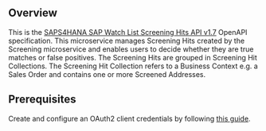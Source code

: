 ## Overview
This is the [SAPS4HANA SAP Watch List Screening Hits API v1.7](https://api.sap.com/api/ScreeningHits/resource) OpenAPI specification.  This microservice manages Screening Hits created by the Screening microservice and enables users to decide whether they are true matches or false positives. The Screening Hits are grouped in Screening Hit Collections. The Screening Hit Collection refers to a Business Context e.g. a Sales Order and contains one or more Screened Addresses.
## Prerequisites

 Create and configure an OAuth2 client credentials by following [this guide](https://help.sap.com/viewer/b865ed651e414196b39f8922db2122c7/LATEST/en-US/7aefa21a65f94b25b7e639c3931b6f83.html).
